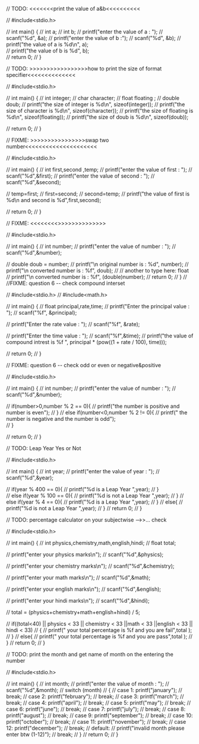 //  TODO: <<<<<<<print the value of a&b<<<<<<<<<< 

 
// #include<stdio.h>

// int main() {
//     int a;
//     int b;
//     printf("enter the value of a : ");
//     scanf("%d", &a);
//     printf("enter the value of b  :");
//     scanf("%d", &b);
//     printf("the value of a is %d\n", a);  
//     printf("the value of b is %d", b);  
//     return 0;
// }

//  TODO: >>>>>>>>>>>>>>>>>how to print the size of format specifier<<<<<<<<<<<<<<

// #include<stdio.h>

// int main() {
//     int integer;
//     char character;
//     float floating ;
//     double doub;
//     printf("the size of integer is %d\n", sizeof(integer)); 
//     printf("the size of character is %d\n", sizeof(character));
//     printf("the size of floating is %d\n", sizeof(floating));
//     printf("the size of doub is %d\n", sizeof(doub));

//     return 0;
// }   

// FIXME: >>>>>>>>>>>>>>>>swap two number<<<<<<<<<<<<<<<<<<<<<

// #include<stdio.h>

// int main() {
//     int first,second ,temp;
//     printf("enter the value of first : ");
//     scanf("%d",&first);
//     printf("enter the value of second : ");
//     scanf("%d",&second);    
    
//      temp=first;
//      first=second;
//      second=temp;
//     printf("the value of first is %d\n and second is %d",first,second);
    
     
//     return 0;
// }

// FIXME: <<<<<<<<<HOW TO CONVERT INTEGER TO FLOAT ANY NUMBER >>>>>>>>>>>>>>>   

// #include<stdio.h>

// int main() {
//     int number;
//     printf("enter the value of number : ");
//     scanf("%d",&number);

//     double doub = number;
//     printf("\n original number is : %d", number);
//     printf("\n converted number is : %f", doub); 
//     // another to type here: float    
//     printf("\n converted number is : %f", (double)number);
//     return 0; 
// }
// //FIXME:  question 6 -- check compound interset

// #include<stdio.h>
// #include<math.h>

// int main() {
//     float principal,rate,time;
//     printf("Enter the principal value : ");
//     scanf("%f", &principal);

//     printf("Enter the rate value : ");
//     scanf("%f", &rate);
 
//     printf("Enter the time value : ");
//     scanf("%f",&time);
//     printf("the value of compound intrest is %f ", principal * (pow((1 + rate / 100), time))); 
    
//     return 0;
// }

// FIXME: question 6 -- check   odd or even or negative&positive

// #include<stdio.h>

// int main() {
//     int number;
//     printf("enter the value of number : ");
//     scanf("%d",&number);

//     if(number>0,number % 2 == 0){
//         printf("the number is positive and number is even");
//     }
//     else if(number<0,number % 2 != 0){
//         printf(" the number is negative and the number is odd");   
//     }
     
     
//     return 0;
// }

//  TODO: Leap Year Yes or Not

// #include<stdio.h>

// int main() {
//     int year;
//     printf("enter the value of year : ");
//     scanf("%d",&year);

//     if(year % 400 == 0){
//         printf("%d is a Leap Year ",year);
//     }   
//     else if(year % 100 == 0){
//         printf("%d is not a Leap Year ",year);
//     }
//     else if(year % 4 == 0){
//         printf("%d is a Leap Year ",year);
//     }
//     else{
//         printf("%d is not a Leap Year ",year);
//     }
//     return 0;
// } 

//  TODO: percentage calculator on your subjectwise  -->>... check 

// #include<stdio.h>

// int main() {
//     int physics,chemistry,math,english,hindi;
//     float total;

//     printf("enter your physics marks\n");
//     scanf("%d",&physics); 

//     printf("enter your chemistry marks\n"); 
//     scanf("%d",&chemistry);

//     printf("enter your math marks\n");
//     scanf("%d",&math);
    
//     printf("enter your english marks\n");
//     scanf("%d",&english);

//     printf("enter your hindi marks\n");
//     scanf("%d",&hindi);

//     total = (physics+chemistry+math+english+hindi) / 5;
    
//     if((total<40) || physics < 33 || chemistry < 33 ||math < 33 ||english < 33 || hindi < 33) 
//     {
//         printf(" your total percentage is %f and you are fail",total );
//     }
//     else{
//         printf(" your total percentage is %f and you are pass",total );
//     }
//     return 0;
// }

// TODO:  print the month and get name of month on the entering the number

// #include<stdio.h>

// int main() {
//     int month;
//     printf("enter the value of month : ");
//     scanf("%d",&month);
//     switch (month)
//     {
//         case 1: printf("january");
//           break;
//         case 2: printf("february");
//           break;
//         case 3: printf("march");
//           break;
//         case 4: printf("april");
//           break;
//         case 5: printf("may");
//           break;
//         case 6: printf("june");
//           break;
//         case 7: printf("july");
//           break;
//         case 8: printf("august");
//           break;
//         case 9: printf("september");
//           break;
//         case 10: printf("october");
//           break;
//         case 11: printf("november");
//           break;
//         case 12: printf("december");
//           break;
//         default: 
//           printf("invalid month please enter btw (1-12)");
//           break; 
//     }
//     return 0;
// }


       
  
